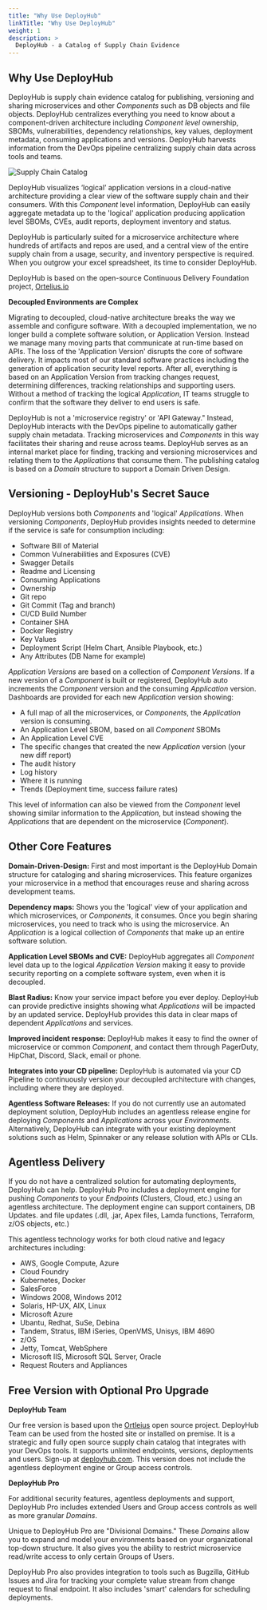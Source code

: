 ```yaml
---
title: "Why Use DeployHub"
linkTitle: "Why Use DeployHub"
weight: 1
description: >
  DeployHub - a Catalog of Supply Chain Evidence
---
```


## Why Use DeployHub

DeployHub is supply chain evidence catalog for publishing, versioning and sharing microservices and other _Components_ such as DB objects and file objects. DeployHub centralizes everything you need to know about a component-driven architecture including _Component level_ ownership, SBOMs, vulnerabilities, dependency relationships, key values, deployment metadata, consuming applications and versions. DeployHub harvests information from the DevOps pipeline centralizing supply chain data across tools and teams.

![Supply Chain Catalog](/userguide/images/supplychaincatalog.png/)

DeployHub visualizes ‘logical’ application versions in a cloud-native architecture providing a clear view of the software supply chain and their consumers. With this _Component_ level information, DeployHub can easily aggregate metadata up to the 'logical' application producing application level SBOMs, CVEs, audit reports, deployment inventory and status.

DeployHub is particularly suited for a microservice architecture where hundreds of artifacts and repos are used, and a central view of the entire supply chain from a usage, security, and inventory perspective is required. When you outgrow your excel spreadsheet, its time to consider DeployHub.

DeployHub is based on the open-source Continuous Delivery Foundation project, [Ortelius.io](https://ortelius.io)

**Decoupled Environments are Complex**

Migrating to decoupled, cloud-native architecture breaks the way we assemble and configure software. With a decoupled implementation, we no longer build a complete software solution, or Application Version. Instead we manage many moving parts that communicate at run-time based on APIs.  The loss of the 'Application Version' disrupts the core of software delivery.  It impacts most of our standard software practices including the generation of application security level reports.  After all, everything is based on an Application Version from tracking changes request, determining differences, tracking relationships and supporting users. Without a method of tracking the logical _Application_, IT teams struggle to confirm that the software they deliver to end users is safe.

DeployHub is not a 'microservice registry' or 'API Gateway."  Instead, DeployHub interacts with the DevOps pipeline to automatically gather supply chain metadata. Tracking microservices and _Components_ in this way facilitates their sharing and reuse across teams. DeployHub serves as an internal market place for finding, tracking and versioning microservices and relating them to the _Applications_ that consume them. The publishing catalog is based on a _Domain_ structure to support a Domain Driven Design.

## Versioning - DeployHub's Secret Sauce

DeployHub versions both _Components_ and 'logical' _Applications_.  When versioning _Components_, DeployHub provides insights needed to determine if the service is safe for consumption including:

- Software Bill of Material
- Common Vulnerabilities and Exposures (CVE)
- Swagger Details
- Readme and Licensing
- Consuming Applications
- Ownership
- Git repo
- Git Commit (Tag and branch)
- CI/CD Build Number
- Container SHA
- Docker Registry
- Key Values
- Deployment Script (Helm Chart, Ansible Playbook, etc.)
- Any Attributes (DB Name for example)

 _Application Versions_ are based on a collection of _Component Versions_. If a new version of a _Component_ is built or registered, DeployHub auto increments the _Component_ version and the consuming _Application_ version.  Dashboards are provided for each new _Application_ version showing:

- A full map of all the microservices, or _Components_, the _Application_ version is consuming.
- An Application Level SBOM, based on all _Component_ SBOMs
- An Application Level CVE
- The specific changes that created the new _Application_ version (your new diff report)
- The audit history
- Log history
- Where it is running
- Trends (Deployment time, success failure rates)

This level of information can also be viewed from the _Component_ level showing similar information to the _Application_, but instead showing the _Applications_ that are dependent on the microservice (_Component_).

## Other Core Features

**Domain-Driven-Design:** First and most important is the DeployHub Domain structure for cataloging and sharing microservices. This feature organizes your microservice in a method that encourages reuse and sharing across development teams.

**Dependency maps:** Shows you the 'logical' view of your application and which microservices, or _Components_, it consumes. Once you begin sharing microservices, you need to track who is using the microservice. An _Application_ is a logical collection of _Components_ that make up an entire software solution.

**Application Level SBOMs and CVE:** DeployHub aggregates all _Component_ level data up to the logical _Application Version_ making it easy to provide security reporting on a complete software system, even when it is decoupled.

**Blast Radius:** Know your service impact before you ever deploy. DeployHub can provide predictive insights showing what _Applications_ will be impacted by an updated service. DeployHub provides this data in clear maps of dependent _Applications_ and services.

 **Improved incident response:** DeployHub makes it easy to find the owner of microservice or common _Component_, and contact them through PagerDuty, HipChat, Discord, Slack, email or phone.

**Integrates into your CD pipeline:** DeployHub is automated via your CD Pipeline to continuously version your decoupled architecture with changes, including where they are deployed.

**Agentless Software Releases:** If you do not currently use an automated deployment solution, DeployHub includes an agentless release engine for deploying _Components_ and _Applications_ across your _Environments_. Alternatively, DeployHub can integrate with your existing deployment solutions such as Helm, Spinnaker or any release solution with APIs or CLIs.  

## Agentless Delivery

If you do not have a centralized solution for automating deployments, DeployHub can help. DeployHub Pro includes a deployment engine for pushing _Components_ to your _Endpoints_ (Clusters, Cloud, etc.) using an agentless architecture. The deployment engine can support containers, DB Updates. and file updates (.dll, .jar, Apex files, Lamda functions, Terraform, z/OS objects, etc.)

This agentless technology works for both cloud native and legacy architectures including:

- AWS, Google Compute, Azure
- Cloud Foundry
- Kubernetes, Docker
- SalesForce
- Windows 2008, Windows 2012
- Solaris, HP-UX, AIX, Linux
- Microsoft Azure
- Ubantu, Redhat, SuSe, Debina
- Tandem, Stratus, IBM iSeries, OpenVMS, Unisys, IBM 4690
- z/OS
- Jetty, Tomcat, WebSphere
- Microsoft IIS, Microsoft SQL Server, Oracle
- Request Routers and Appliances

## Free Version with Optional Pro Upgrade

**DeployHub Team**

Our free version is based upon the [Ortleius](https://www.Ortelius.io/) open source project. DeployHub Team can be used from the hosted site or installed on premise. It is a strategic and fully open source supply chain catalog that integrates with your DevOps tools. It supports unlimited endpoints, versions, deployments and users. Sign-up at [deployhub.com](https://www.deployhub.com/microservice-dashboard/). This version does not include the agentless deployment engine or Group access controls.

**DeployHub Pro**

For additional security features, agentless deployments and support, DeployHub Pro includes extended Users and Group access controls as well as more granular _Domains_.

Unique to DeployHub Pro are "Divisional Domains." These _Domains_ allow you to expand and model your environments based on your organizational top-down structure. It also gives you the ability to restrict microservice read/write access to only certain Groups of Users.

DeployHub Pro also provides integration to tools such as Bugzilla, GitHub Issues and Jira for tracking your complete value stream from change request to final endpoint. It also includes 'smart' calendars for scheduling deployments.
